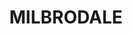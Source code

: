 ---
facts:
- Milbrodale is located in the Hunter Region of New South Wales, Australia.
- It is situated approximately 25 kilometers northwest of Singleton.
- The area is known for its rural landscape and scenic beauty.
- Milbrodale is part of the Singleton Council local government area.
- The region has a history of coal mining.
- Agriculture, including horse breeding and cattle farming, is also present in the
  area.
- The name Milbrodale may derive from a local property owner or settler.
- The area has a small, close-knit community.
- Milbrodale is relatively isolated, offering a peaceful escape from city life.
- The surrounding area provides opportunities for outdoor activities like bushwalking
  and birdwatching.
historical_events: []
lastmod: '2025-04-14T12:32:35+00:00'
latitude: -32.760486
layout: suburb
longitude: 150.972137
notable_people: []
postcode: '2330'
state: NSW
title: MILBRODALE
tourist_locations:
- name: Wollemi National Park
  url: https://www.nationalparks.nsw.gov.au/visit-a-park/parks/wollemi-national-park
- name: Yengo National Park
  url: https://www.nationalparks.nsw.gov.au/visit-a-park/parks/yengo-national-park
url: /nsw/milbrodale/
---